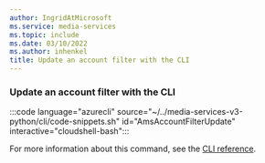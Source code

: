 ```yaml
---
author: IngridAtMicrosoft
ms.service: media-services
ms.topic: include
ms.date: 03/10/2022
ms.author: inhenkel
title: Update an account filter with the CLI
---
```


### Update an account filter with the CLI

:::code language="azurecli" source="~/../media-services-v3-python/cli/code-snippets.sh" id="AmsAccountFilterUpdate" interactive="cloudshell-bash":::

For more information about this command, see the [CLI reference](/cli/azure/ams/account-filter?view=azure-cli-latest#az-ams-account-filter-update).
